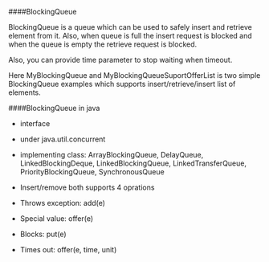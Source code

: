 ####BlockingQueue

BlockingQueue is a queue which can be used to safely insert and retrieve element from it. Also, when queue is full the insert request is blocked and when the queue is empty the retrieve request is blocked.

Also, you can provide time parameter to stop waiting when timeout.

Here MyBlockingQueue and MyBlockingQueueSuportOfferList is two simple BlockingQueue examples which supports insert/retrieve/insert list of elements.


####BlockingQueue in java

- interface

- under java.util.concurrent

- implementing class: ArrayBlockingQueue, DelayQueue, LinkedBlockingDeque, LinkedBlockingQueue, LinkedTransferQueue, PriorityBlockingQueue, SynchronousQueue

- Insert/remove both supports 4 oprations
 - Throws exception: add(e)
 - Special value: offer(e)
 - Blocks: put(e)
 - Times out: offer(e, time, unit)
